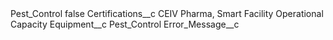 <?xml version="1.0" encoding="UTF-8"?>
<CustomMetadata xmlns="http://soap.sforce.com/2006/04/metadata" xmlns:xsi="http://www.w3.org/2001/XMLSchema-instance" xmlns:xsd="http://www.w3.org/2001/XMLSchema">
    <label>Pest_Control</label>
    <protected>false</protected>
    <values>
        <field>Certifications__c</field>
        <value xsi:type="xsd:string">CEIV Pharma, Smart Facility Operational Capacity</value>
    </values>
    <values>
        <field>Equipment__c</field>
        <value xsi:type="xsd:string">Pest_Control</value>
    </values>
    <values>
        <field>Error_Message__c</field>
        <value xsi:nil="true"/>
    </values>
</CustomMetadata>
